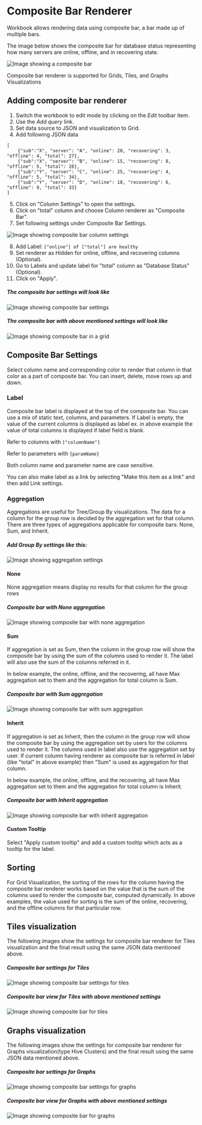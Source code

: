 # Composite Bar Renderer

Workbook allows rendering data using composite bar, a bar made up of multiple bars.

The image below shows the composite bar for database status representing how many servers are online, offline, and in recovering state.

![Image showing a composite bar](../Images/CompositeBar.png)

Composite bar renderer is supported for Grids, Tiles, and Graphs Visualizations

## Adding composite bar renderer
1. Switch the workbook to edit mode by clicking on the _Edit_ toolbar item.
2. Use the _Add query_ link.
3. Set data source to JSON and visualization to Grid.
4. Add following JSON data

```
[
    {"sub":"X", "server": "A", "online": 20, "recovering": 3, "offline": 4, "total": 27},
    {"sub":"X", "server": "B", "online": 15, "recovering": 8, "offline": 5, "total": 28},
    {"sub":"Y", "server": "C", "online": 25, "recovering": 4, "offline": 5, "total": 34},
    {"sub":"Y", "server": "D", "online": 18, "recovering": 6, "offline": 9, "total": 33}
]
```
5. Click on "Column Settings" to open the settings.
6. Click on "total" column and choose Column renderer as "Composite Bar".
7. Set following settings under Composite Bar Settings.

![Image showing composite bar column settings](../Images/CompositeBarColumnSettings.png)

8. Add Label: `["online"] of ["total"] are healthy`
9. Set renderer as Hidden for online, offline, and recovering columns (Optional).
9. Go to Labels and update label for "total" column as "Database Status" (Optional).
9. Click on "Apply".

##### The composite bar settings will look like
![Image showing composite bar settings](../Images/CompositeBarSettings.png)

##### The composite bar with above mentioned settings will look like
![Image showing composite bar in a grid](../Images/CompositeBarLayout.png)

## Composite Bar Settings

Select column name and corresponding color to render that column in that color as a part of composite bar. You can insert, delete, move rows up and down.

### Label

Composite bar label is displayed at the top of the composite bar. You can use a mix of static text, columns, and parameters. If Label is empty, the value of the current columns is displayed as label ex. in above example the value of total columns is displayed if label field is blank.

Refer to columns with `["columnName"]`

Refer to parameters with `{paramName}`

Both column name and parameter name are case sensitive.

You can also make label as a link by selecting "Make this item as a link" and then add Link settings.

### Aggregation

Aggregations are useful for Tree/Group By visualizations. The data for a column for the group row is decided by the aggregation set for that column. There are three types of aggregations applicable for composite bars: None, Sum, and Inherit.

##### Add Group By settings like this:

![Image showing aggregation settings](../Images/CompositeBarLayoutGroupBySettings.png)

#### None
None aggregation means display no results for that column for the group rows

##### Composite bar with None aggregation
![Image showing composite bar with none aggregation](../Images/CompositeBarLayoutGroupByResultNone.png)

#### Sum
If aggregation is set as Sum, then the column in the group row will show the composite bar by using the sum of the columns used to render it. The label will also use the sum of the columns referred in it.

In below example, the online, offline, and the recovering, all have Max aggregation set to them and the aggregation for total column is Sum.

##### Composite bar with Sum aggregation
![Image showing composite bar with sum aggregation](../Images/CompositeBarLayoutGroupByResultSum.png)

#### Inherit
If aggregation is set as Inherit, then the column in the group row will show the composite bar by using the aggregation set by users for the columns used to render it. The columns used in label also use the aggregation set by user. If current column having renderer as composite bar is referred in label (like "total" in above example) then "Sum" is used as aggregation for that column.

In below example, the online, offline, and the recovering, all have Max aggregation set to them and the aggregation for total column is Inherit.

##### Composite bar with Inherit aggregation
![Image showing composite bar with inherit aggregation](../Images/CompositeBarLayoutGroupByResultInherit.png)

#### Custom Tooltip

Select "Apply custom tooltip" and add a custom tooltip which acts as a tooltip for the label.

## Sorting

For Grid Visualization, the sorting of the rows for the column having the composite bar renderer works based on the value that is the sum of the columns used to render the composite bar, computed dynamically. In above examples, the value used for sorting is the sum of the online, recovering, and the offline columns for that particular row.

## Tiles visualization

The following images show the settings for composite bar renderer for Tiles visualization and the final result using the same JSON data mentioned above.

##### Composite bar settings for Tiles
![Image showing composite bar settings for tiles](../Images/CompositeBarTilesSettings.png)

##### Composite bar view for Tiles with above mentioned settings
![Image showing composite bar for tiles](../Images/CompositeBarTilesLayout.png)

## Graphs visualization

The following images show the settings for composite bar renderer for Graphs visualization(type Hive Clusters) and the final result using the same JSON data mentioned above.

##### Composite bar settings for Graphs
![Image showing composite bar settings for graphs](../Images/CompositeBarGraphsSettings.png)

##### Composite bar view for Graphs with above mentioned settings
![Image showing composite bar for graphs](../Images/CompositeBarGraphsLayout.png)